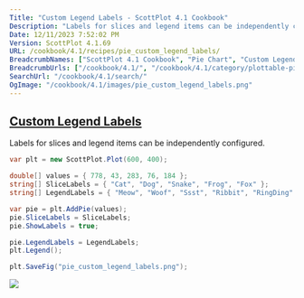 ```yaml
---
Title: "Custom Legend Labels - ScottPlot 4.1 Cookbook"
Description: "Labels for slices and legend items can be independently configured."
Date: 12/11/2023 7:52:02 PM
Version: ScottPlot 4.1.69
URL: /cookbook/4.1/recipes/pie_custom_legend_labels/
BreadcrumbNames: ["ScottPlot 4.1 Cookbook", "Pie Chart", "Custom Legend Labels"]
BreadcrumbUrls: ["/cookbook/4.1/", "/cookbook/4.1/category/plottable-pie", "/cookbook/4.1/recipes/pie_custom_legend_labels/"]
SearchUrl: "/cookbook/4.1/search/"
OgImage: "/cookbook/4.1/images/pie_custom_legend_labels.png"
---
```


<h2><a href='/cookbook/4.1/recipes/pie_custom_legend_labels/'>Custom Legend Labels</a></h2>

Labels for slices and legend items can be independently configured.

```cs
var plt = new ScottPlot.Plot(600, 400);

double[] values = { 778, 43, 283, 76, 184 };
string[] SliceLabels = { "Cat", "Dog", "Snake", "Frog", "Fox" };
string[] LegendLabels = { "Meow", "Woof", "Ssst", "Ribbit", "RingDing" };

var pie = plt.AddPie(values);
pie.SliceLabels = SliceLabels;
pie.ShowLabels = true;

pie.LegendLabels = LegendLabels;
plt.Legend();

plt.SaveFig("pie_custom_legend_labels.png");
```

<img src='../../images/pie_custom_legend_labels.png' class='d-block mx-auto my-5' />


